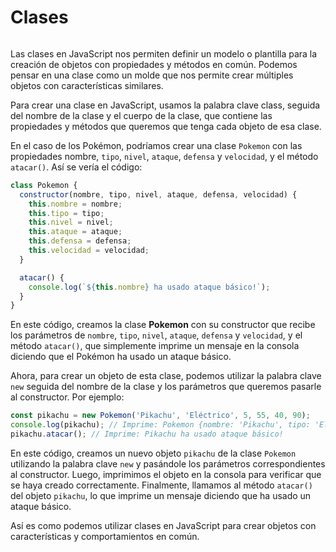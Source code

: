 # Clases

<center>
<img :src="$withBase('/img/pokeballs.jpg')" width='400'/>
</center>

Las clases en JavaScript nos permiten definir un modelo o plantilla para la creación de objetos con propiedades y métodos en común. Podemos pensar en una clase como un molde que nos permite crear múltiples objetos con características similares.

Para crear una clase en JavaScript, usamos la palabra clave class, seguida del nombre de la clase y el cuerpo de la clase, que contiene las propiedades y métodos que queremos que tenga cada objeto de esa clase.

En el caso de los Pokémon, podríamos crear una clase `Pokemon` con las propiedades nombre, `tipo`, `nivel`, `ataque`, `defensa` y `velocidad`, y el método `atacar()`. Así se vería el código:

~~~js
class Pokemon {
  constructor(nombre, tipo, nivel, ataque, defensa, velocidad) {
    this.nombre = nombre;
    this.tipo = tipo;
    this.nivel = nivel;
    this.ataque = ataque;
    this.defensa = defensa;
    this.velocidad = velocidad;
  }

  atacar() {
    console.log(`${this.nombre} ha usado ataque básico!`);
  }
}

~~~

En este código, creamos la clase **Pokemon** con su constructor que recibe los parámetros de `nombre`, `tipo`, `nivel`, `ataque`, `defensa` y `velocidad`, y el método `atacar()`, que simplemente imprime un mensaje en la consola diciendo que el Pokémon ha usado un ataque básico.

Ahora, para crear un objeto de esta clase, podemos utilizar la palabra clave `new` seguida del nombre de la clase y los parámetros que queremos pasarle al constructor. Por ejemplo:

~~~js
const pikachu = new Pokemon('Pikachu', 'Eléctrico', 5, 55, 40, 90);
console.log(pikachu); // Imprime: Pokemon {nombre: 'Pikachu', tipo: 'Eléctrico', nivel: 5, ataque: 55, defensa: 40, velocidad: 90}
pikachu.atacar(); // Imprime: Pikachu ha usado ataque básico!

~~~

En este código, creamos un nuevo objeto `pikachu` de la clase `Pokemon` utilizando la palabra clave `new` y pasándole los parámetros correspondientes al constructor. Luego, imprimimos el objeto en la consola para verificar que se haya creado correctamente. Finalmente, llamamos al método `atacar()` del objeto `pikachu`, lo que imprime un mensaje diciendo que ha usado un ataque básico.

Así es como podemos utilizar clases en JavaScript para crear objetos con características y comportamientos en común.

<center>
<img :src="$withBase('/img/pokeball.png')" width='100'/>
<img :src="$withBase('/img/pika-glass.png')" width='300'/>
</center>